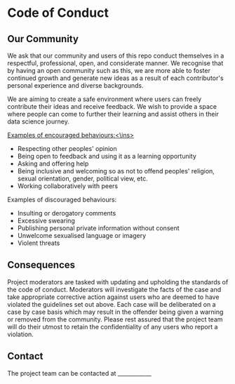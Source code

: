 # Code of Conduct

## Our Community

We ask that our community and users of this repo conduct themselves in a respectful, professional, open, and considerate manner.
We recognise that by having an open community such as this, we are more able to foster continued growth and generate new ideas as a result of each contributor's
personal experience and diverse backgrounds.

We are aiming to create a safe environment where users can freely contribute their ideas and receive feedback. We wish to provide a space where people can come
to further their learning and assist others in their data science journey.



<ins>Examples of encouraged behaviours:<\ins>

* Respecting other peoples' opinion
* Being open to feedback and using it as a learning opportunity
* Asking and offering help
* Being inclusive and welcoming so as not to offend peoples' religion, sexual orientation, gender, political view, etc.
* Working collaboratively with peers

Examples of discouraged behaviours:

* Insulting or derogatory comments
* Excessive swearing
* Publishing personal private information without consent
* Unwelcome sexualised language or imagery
* Violent threats



## Consequences
Project moderators are tasked with updating and upholding the standards of the code of conduct.
Moderators will investigate the facts of the case and take appropriate corrective action against users who are deemed to have violated the guidelines set out above.
Each case will be deliberated on a case by case basis which may result in the offender being given a warning or removed from the community.
Please rest assured that the project team will do their utmost to retain the confidentiality of any users who report a violation.


## Contact
The project team can be contacted at ____________
